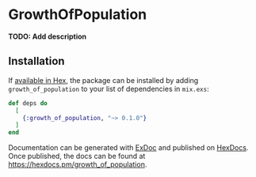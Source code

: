 # GrowthOfPopulation

**TODO: Add description**

## Installation

If [available in Hex](https://hex.pm/docs/publish), the package can be installed
by adding `growth_of_population` to your list of dependencies in `mix.exs`:

```elixir
def deps do
  [
    {:growth_of_population, "~> 0.1.0"}
  ]
end
```

Documentation can be generated with [ExDoc](https://github.com/elixir-lang/ex_doc)
and published on [HexDocs](https://hexdocs.pm). Once published, the docs can
be found at <https://hexdocs.pm/growth_of_population>.

